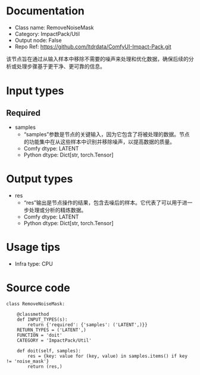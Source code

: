 # Documentation
- Class name: RemoveNoiseMask
- Category: ImpactPack/Util
- Output node: False
- Repo Ref: https://github.com/ltdrdata/ComfyUI-Impact-Pack.git

该节点旨在通过从输入样本中移除不需要的噪声来处理和优化数据，确保后续的分析或处理步骤基于更干净、更可靠的信息。

# Input types
## Required
- samples
    - “samples”参数是节点的关键输入，因为它包含了将被处理的数据。节点的功能集中在从这些样本中识别并移除噪声，以提高数据的质量。
    - Comfy dtype: LATENT
    - Python dtype: Dict[str, torch.Tensor]

# Output types
- res
    - “res”输出是节点操作的结果，包含去噪后的样本。它代表了可以用于进一步处理或分析的精炼数据。
    - Comfy dtype: LATENT
    - Python dtype: Dict[str, torch.Tensor]

# Usage tips
- Infra type: CPU

# Source code
```
class RemoveNoiseMask:

    @classmethod
    def INPUT_TYPES(s):
        return {'required': {'samples': ('LATENT',)}}
    RETURN_TYPES = ('LATENT',)
    FUNCTION = 'doit'
    CATEGORY = 'ImpactPack/Util'

    def doit(self, samples):
        res = {key: value for (key, value) in samples.items() if key != 'noise_mask'}
        return (res,)
```